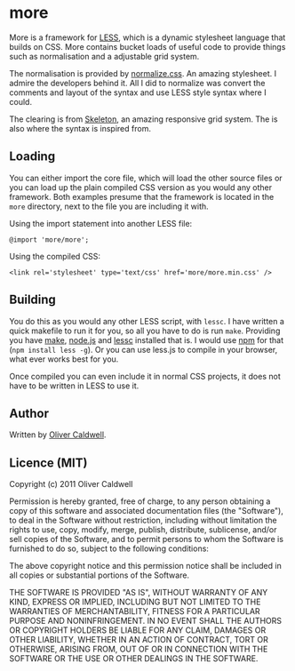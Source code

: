 # more

More is a framework for [LESS](http://lesscss.org/), which is a dynamic stylesheet language that builds on CSS. More contains bucket loads of useful code to provide things such as normalisation and a adjustable grid system.

The normalisation is provided by [normalize.css](https://github.com/necolas/normalize.css). An amazing stylesheet. I admire the developers behind it. All I did to normalize was convert the comments and layout of the syntax and use LESS style syntax where I could.

The clearing is from [Skeleton](https://github.com/dhgamache/Skeleton), an amazing responsive grid system. The is also where the syntax is inspired from.

## Loading

You can either import the core file, which will load the other source files or you can load up the plain compiled CSS version as you would any other framework. Both examples presume that the framework is located in the `more` directory, next to the file you are including it with.

Using the import statement into another LESS file:

    @import 'more/more';

Using the compiled CSS:

    <link rel='stylesheet' type='text/css' href='more/more.min.css' />

## Building

You do this as you would any other LESS script, with `lessc`. I have written a quick makefile to run it for you, so all you have to do is run `make`. Providing you have [make](http://www.gnu.org/s/make/), [node.js](http://nodejs.org/) and [lessc](https://github.com/cloudhead/less.js) installed that is. I would use [npm](http://npmjs.org/) for that (`npm install less -g`). Or you can use less.js to compile in your browser, what ever works best for you.

Once compiled you can even include it in normal CSS projects, it does not have to be written in LESS to use it.

## Author

Written by [Oliver Caldwell](http://olivercaldwell.co.uk/).

## Licence (MIT)

Copyright (c) 2011 Oliver Caldwell

Permission is hereby granted, free of charge, to any person obtaining a copy of this software and associated documentation files (the "Software"), to deal in the Software without restriction, including without limitation the rights to use, copy, modify, merge, publish, distribute, sublicense, and/or sell copies of the Software, and to permit persons to whom the Software is furnished to do so, subject to the following conditions:

The above copyright notice and this permission notice shall be included in all copies or substantial portions of the Software.

THE SOFTWARE IS PROVIDED "AS IS", WITHOUT WARRANTY OF ANY KIND, EXPRESS OR IMPLIED, INCLUDING BUT NOT LIMITED TO THE WARRANTIES OF MERCHANTABILITY, FITNESS FOR A PARTICULAR PURPOSE AND NONINFRINGEMENT. IN NO EVENT SHALL THE AUTHORS OR COPYRIGHT HOLDERS BE LIABLE FOR ANY CLAIM, DAMAGES OR OTHER LIABILITY, WHETHER IN AN ACTION OF CONTRACT, TORT OR OTHERWISE, ARISING FROM, OUT OF OR IN CONNECTION WITH THE SOFTWARE OR THE USE OR OTHER DEALINGS IN THE SOFTWARE.